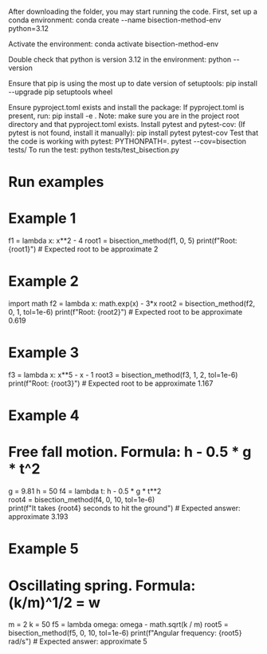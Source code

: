 After downloading the folder, you may start running the code.
First, set up a conda environment:
    conda create --name bisection-method-env python=3.12

Activate the environment:
    conda activate bisection-method-env

Double check that python is version 3.12 in the environment:
    python --version

Ensure that pip is using the most up to date version of setuptools:
    pip install --upgrade pip setuptools wheel

Ensure pyproject.toml exists and install the package:
If pyproject.toml is present, run:
    pip install -e .
Note: make sure you are in the project root directory and that pyproject.toml exists.
Install pytest and pytest-cov:
(If pytest is not found, install it manually):
    pip install pytest pytest-cov
Test that the code is working with pytest:
    PYTHONPATH=. pytest --cov=bisection tests/
To run the test:
    python tests/test_bisection.py

    


# Run examples

# Example 1
f1 = lambda x: x**2 - 4
root1 = bisection_method(f1, 0, 5)
print(f"Root: {root1}") # Expected root to be approximate 2

# Example 2
import math
f2 = lambda x: math.exp(x) - 3*x 
root2 = bisection_method(f2, 0, 1, tol=1e-6)
print(f"Root: {root2}")  # Expected root to be approximate 0.619

# Example 3
f3 = lambda x: x**5 - x - 1 
root3 = bisection_method(f3, 1, 2, tol=1e-6)
print(f"Root: {root3}")  # Expected root to be approximate 1.167

# Example 4
# Free fall motion. Formula: h - 0.5 * g * t^2
g = 9.81
h = 50
f4 = lambda t: h - 0.5 * g * t**2  
root4 = bisection_method(f4, 0, 10, tol=1e-6)  
print(f"It takes {root4} seconds to hit the ground")  # Expected answer: approximate 3.193

# Example 5
# Oscillating spring. Formula: (k/m)^1/2 = w
m = 2 
k = 50
f5 = lambda omega: omega - math.sqrt(k / m) 
root5 = bisection_method(f5, 0, 10, tol=1e-6) 
print(f"Angular frequency: {root5} rad/s")  # Expected answer: approximate 5
